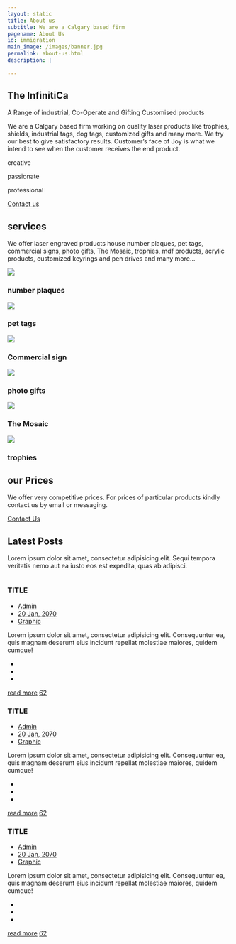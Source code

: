 ```yaml
---
layout: static
title: About us
subtitle: We are a Calgary based firm
pagename: About Us
id: immigration
main_image: /images/banner.jpg
permalink: about-us.html
description: |
 
---
```


  <div class="about-standard-row">
      <div class="container">
          <div class="row">
              <div class="col-md-6">
                  <div class="adfas">
                      <div class="about-me-text text-left">
                          <div class="section-title-2">
                              <h2 class="area-title">The InfinitiCa</h2>
                              <p>A Range of industrial, Co-Operate and Gifting Customised products </p>
                          </div>
                          <p>We are a Calgary based firm working on quality laser products like trophies, shields, industrial tags, dog tags, customized gifts and many more. We try our best to give satisfactory results. Customer’s face of Joy is what we intend to see when the customer receives the end product. </p>
                          <div class="about-block-icons">
                              <div class="single-block-option">
                                  <i class="ti-vector"></i>
                                  <p>creative</p>
                              </div>
                              <div class="single-block-option">
                                  <i class="ti-heart"></i>
                                  <p>passionate</p>
                              </div>
                              <div class="single-block-option">
                                  <i class="ti-bolt-alt"></i>
                                  <p>professional</p>
                              </div>
                          </div>
                          <a href="contact.html" class="button-boxed">Contact us <i class="ti-arrow-right"></i></a>
                      </div>
                  </div>
              </div>
              <div class="col-md-6">
                  <div class="about-me-img text-right">
                      <img src="images/avatar/1.png" alt="">
                  </div>
              </div>
          </div>
      </div>
  </div>
  <div class="wpsuptr-standard-row gray-bg service-section">
      <div class="container">
          <div class="row">
              <div class="col-xs-12">
                  <div class="section-title text-center">
                      <h2 class="area-title">services</h2>
                      <p>We offer laser engraved products house number plaques, pet tags, commercial signs, photo gifts, The Mosaic, trophies, mdf products, acrylic products, customized keyrings and pen drives and many more…</p>
                  </div>
              </div>
          </div>
          <div class="row">
                <div class="col-md-2 col-sm-6">
                    <div class="single-service">
                        <div class="service-header">
                        <div class="icon-img"><img src="../images/license-plate.png"></div>
                            <h3>number plaques</h3>
                        </div>
                    </div>
                </div>
                <div class="col-md-2 col-sm-6">
                    <div class="single-service">
                        <div class="service-header">
                        <div class="icon-img"><img src="../images/tag.png"></div>
                            <h3>pet tags</h3>
                        </div>
                    </div>
                </div>
                <div class="col-md-2 col-sm-6">
                    <div class="single-service">
                        <div class="service-header">
                        <div class="icon-img"><img src="../images/commercial-sign.png"></div>
                            <h3>Commercial sign</h3>
                        </div>
                    </div>
                </div>
                <div class="col-md-2 col-sm-6">
                    <div class="single-service">
                        <div class="service-header">
                        <div class="icon-img"><img src="../images/gift-photo.png"></div>
                            <h3>photo gifts</h3>
                        </div>
                    </div>
                </div>
                <div class="col-md-2 col-sm-6">
                    <div class="single-service">
                        <div class="service-header">
                        <div class="icon-img"><img src="../images/tiles.png"></div>
                            <h3>The Mosaic</h3>
                        </div>
                    </div>
                </div>
                <div class="col-md-2 col-sm-6">
                    <div class="single-service">
                        <div class="service-header">
                        <div class="icon-img"><img src="../images/trophy.png"></div>
                            <h3>trophies</h3>
                        </div>
                    </div>
                </div>
            </div>
      </div>
  </div>
  <div class="wpsuptr-standard-row price-table-area white-bg">
      <div class="container">
          <div class="row">
              <div class="col-xs-12">
                  <div class="section-title text-center" style="margin-bottom: 0;">
                      <h2 class="area-title">our Prices</h2>
                      <div class="text-price">
                                <p>We offer very competitive prices. For prices of particular products kindly contact us by email or messaging.</p>
                               <div><a href="/contact.html" class="button">Contact Us <i class="ti-arrow-right"></i></a></div>
                      </div>
                  </div>
              </div>
          </div>
      </div>
  </div>
<div class="wpsuptr-standard-row gray-bg warp-div">
    <div class="container">
        <div class="row">
            <div class="col-xs-12">
                <div class="section-title text-center">
                    <h2 class="area-title">Latest Posts</h2>
                    <p>Lorem ipsum dolor sit amet, consectetur adipisicing elit. Sequi tempora veritatis
                        nemo
                        aut ea iusto eos est expedita, quas ab adipisci.</p>
                </div>
            </div>
        </div>
        <div class="row">
            <div class="col-md-4 col-sm-6">
                <article class="grid-blog-post">
                    <div class="post-thumbnail">
                        <img src="images/portfolio/trophies/small/T10.jpg" alt="">
                    </div>
                    <div class="post-content">
                        <div class="post-content-inner">
                            <h3>TITLE</h3>
                            <ul class="meta-info">
                                <li><a href="#">Admin</a></li>
                                <li><a href="#">20 Jan, 2070</a></li>
                                <li><a href="#">Graphic</a></li>
                            </ul>
                            <p>Lorem ipsum dolor sit amet, consectetur adipisicing elit. Consequuntur ea,
                                quis
                                magnam deserunt eius incidunt repellat molestiae maiores, quidem cumque!</p>
                        </div>
                        <div class="post-footer-meta clearfix">
                            <ul class="post-action-btn">
                                <li><a href="#"><i class="icon-refresh"></i></a></li>
                                <li><a href="#"><i class="icon-chat"></i></a></li>
                                <li><a href="#"><i class="icon-heart"></i></a></li>
                            </ul>
                            <div class="read-more-wrapper">
                                <a href="#" class="button">read more<i class="ti-arrow-right"></i></a>
                                <a href="#" class="like-count"><i class="ti-heart"></i><span>62</span></a>
                            </div>
                        </div>
                    </div>
                </article>
            </div>
            <div class="col-md-4 col-sm-6">
                <article class="grid-blog-post">
                    <div class="post-thumbnail">
                        <img src="images/portfolio/trophies/small/T5.jpg" alt="">
                    </div>
                    <div class="post-content">
                        <div class="post-content-inner">
                            <h3>TITLE</h3>
                            <ul class="meta-info">
                                <li><a href="#">Admin</a></li>
                                <li><a href="#">20 Jan, 2070</a></li>
                                <li><a href="#">Graphic</a></li>
                            </ul>
                            <p>Lorem ipsum dolor sit amet, consectetur adipisicing elit. Consequuntur ea,
                                quis
                                magnam deserunt eius incidunt repellat molestiae maiores, quidem cumque!</p>
                        </div>
                        <div class="post-footer-meta clearfix">
                            <ul class="post-action-btn">
                                <li><a href="#"><i class="icon-refresh"></i></a></li>
                                <li><a href="#"><i class="icon-chat"></i></a></li>
                                <li><a href="#"><i class="icon-heart"></i></a></li>
                            </ul>
                            <div class="read-more-wrapper">
                                <a href="#" class="button">read more<i class="ti-arrow-right"></i></a>
                                <a href="#" class="like-count"><i class="ti-heart"></i><span>62</span></a>
                            </div>
                        </div>
                    </div>
                </article>
            </div>
            <div class="col-md-4 col-sm-6 -sm">
                <article class="grid-blog-post">
                    <div class="post-thumbnail">
                        <img src="images/portfolio/trophies/small/T12.jpg" alt="">
                    </div>
                    <div class="post-content">
                        <div class="post-content-inner">
                            <h3>TITLE</h3>
                            <ul class="meta-info">
                                <li><a href="#">Admin</a></li>
                                <li><a href="#">20 Jan, 2070</a></li>
                                <li><a href="#">Graphic</a></li>
                            </ul>
                            <p>Lorem ipsum dolor sit amet, consectetur adipisicing elit. Consequuntur ea,
                                quis
                                magnam deserunt eius incidunt repellat molestiae maiores, quidem cumque!</p>
                        </div>
                        <div class="post-footer-meta clearfix">
                            <ul class="post-action-btn">
                                <li><a href="#"><i class="icon-refresh"></i></a></li>
                                <li><a href="#"><i class="icon-chat"></i></a></li>
                                <li><a href="#"><i class="icon-heart"></i></a></li>
                            </ul>
                            <div class="read-more-wrapper">
                                <a href="#" class="button">read more<i class="ti-arrow-right"></i></a>
                                <a href="#" class="like-count"><i class="ti-heart"></i><span>62</span></a>
                            </div>
                        </div>
                    </div>
                </article>
            </div>
        </div>
    </div>
</div>